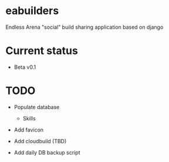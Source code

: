 # eabuilders

Endless Arena "social" build sharing application based on django

# Current status

- Beta v0.1

# TODO

- Populate database

  - Skills

- Add favicon
- Add cloudbuild (TBD)
- Add daily DB backup script
